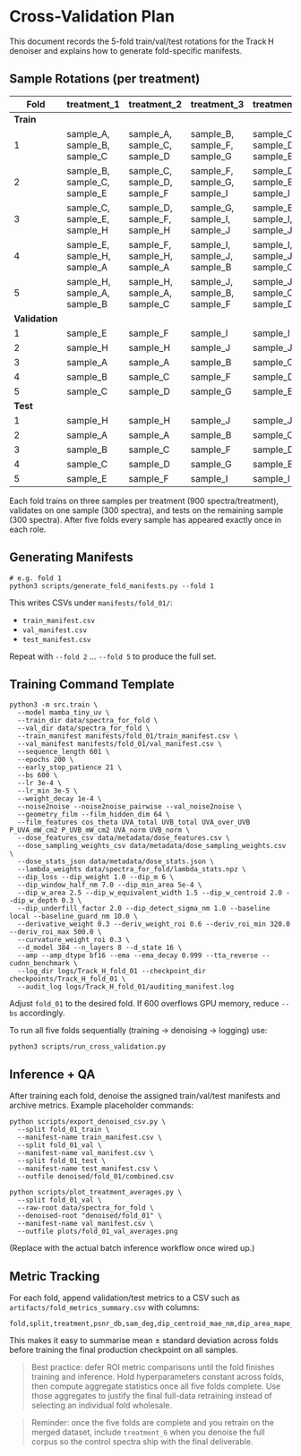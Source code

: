 # Cross-Validation Plan

This document records the 5-fold train/val/test rotations for the Track H denoiser
and explains how to generate fold-specific manifests.

## Sample Rotations (per treatment)

| Fold | treatment_1 | treatment_2 | treatment_3 | treatment_4 | treatment_5 |
| ---- | ----------- | ----------- | ----------- | ----------- | ----------- |
| **Train** |
| 1 | sample_A, sample_B, sample_C | sample_A, sample_C, sample_D | sample_B, sample_F, sample_G | sample_C, sample_D, sample_E | sample_A, sample_C, sample_G |
| 2 | sample_B, sample_C, sample_E | sample_C, sample_D, sample_F | sample_F, sample_G, sample_I | sample_D, sample_E, sample_I | sample_C, sample_G, sample_H |
| 3 | sample_C, sample_E, sample_H | sample_D, sample_F, sample_H | sample_G, sample_I, sample_J | sample_E, sample_I, sample_J | sample_G, sample_H, sample_J |
| 4 | sample_E, sample_H, sample_A | sample_F, sample_H, sample_A | sample_I, sample_J, sample_B | sample_I, sample_J, sample_C | sample_H, sample_J, sample_A |
| 5 | sample_H, sample_A, sample_B | sample_H, sample_A, sample_C | sample_J, sample_B, sample_F | sample_J, sample_C, sample_D | sample_J, sample_A, sample_C |
| **Validation** |
| 1 | sample_E | sample_F | sample_I | sample_I | sample_H |
| 2 | sample_H | sample_H | sample_J | sample_J | sample_J |
| 3 | sample_A | sample_A | sample_B | sample_C | sample_A |
| 4 | sample_B | sample_C | sample_F | sample_D | sample_C |
| 5 | sample_C | sample_D | sample_G | sample_E | sample_G |
| **Test** |
| 1 | sample_H | sample_H | sample_J | sample_J | sample_J |
| 2 | sample_A | sample_A | sample_B | sample_C | sample_A |
| 3 | sample_B | sample_C | sample_F | sample_D | sample_C |
| 4 | sample_C | sample_D | sample_G | sample_E | sample_G |
| 5 | sample_E | sample_F | sample_I | sample_I | sample_H |

Each fold trains on three samples per treatment (900 spectra/treatment), validates on
one sample (300 spectra), and tests on the remaining sample (300 spectra). After
five folds every sample has appeared exactly once in each role.

## Generating Manifests

```
# e.g. fold 1
python3 scripts/generate_fold_manifests.py --fold 1
```

This writes CSVs under `manifests/fold_01/`:

- `train_manifest.csv`
- `val_manifest.csv`
- `test_manifest.csv`

Repeat with `--fold 2` … `--fold 5` to produce the full set.

## Training Command Template

```
python3 -m src.train \
  --model mamba_tiny_uv \
  --train_dir data/spectra_for_fold \
  --val_dir data/spectra_for_fold \
  --train_manifest manifests/fold_01/train_manifest.csv \
  --val_manifest manifests/fold_01/val_manifest.csv \
  --sequence_length 601 \
  --epochs 200 \
  --early_stop_patience 21 \
  --bs 600 \
  --lr 3e-4 \
  --lr_min 3e-5 \
  --weight_decay 1e-4 \
  --noise2noise --noise2noise_pairwise --val_noise2noise \
  --geometry_film --film_hidden_dim 64 \
  --film_features cos_theta UVA_total UVB_total UVA_over_UVB P_UVA_mW_cm2 P_UVB_mW_cm2 UVA_norm UVB_norm \
  --dose_features_csv data/metadata/dose_features.csv \
  --dose_sampling_weights_csv data/metadata/dose_sampling_weights.csv \
  --dose_stats_json data/metadata/dose_stats.json \
  --lambda_weights data/spectra_for_fold/lambda_stats.npz \
  --dip_loss --dip_weight 1.0 --dip_m 6 \
  --dip_window_half_nm 7.0 --dip_min_area 5e-4 \
  --dip_w_area 2.5 --dip_w_equivalent_width 1.5 --dip_w_centroid 2.0 --dip_w_depth 0.3 \
  --dip_underfill_factor 2.0 --dip_detect_sigma_nm 1.0 --baseline local --baseline_guard_nm 10.0 \
  --derivative_weight 0.3 --deriv_weight_roi 0.6 --deriv_roi_min 320.0 --deriv_roi_max 500.0 \
  --curvature_weight_roi 0.3 \
  --d_model 384 --n_layers 8 --d_state 16 \
  --amp --amp_dtype bf16 --ema --ema_decay 0.999 --tta_reverse --cudnn_benchmark \
  --log_dir logs/Track_H_fold_01 --checkpoint_dir checkpoints/Track_H_fold_01 \
  --audit_log logs/Track_H_fold_01/auditing_manifest.log
```

Adjust `fold_01` to the desired fold. If 600 overflows GPU memory, reduce `--bs` accordingly.

To run all five folds sequentially (training → denoising → logging) use:

```
python3 scripts/run_cross_validation.py
```

## Inference + QA

After training each fold, denoise the assigned train/val/test manifests and archive
metrics. Example placeholder commands:

```
python scripts/export_denoised_csv.py \
  --split fold_01_train \
  --manifest-name train_manifest.csv \
  --split fold_01_val \
  --manifest-name val_manifest.csv \
  --split fold_01_test \
  --manifest-name test_manifest.csv \
  --outfile denoised/fold_01/combined.csv

python scripts/plot_treatment_averages.py \
  --split fold_01_val \
  --raw-root data/spectra_for_fold \
  --denoised-root "denoised/fold_01" \
  --manifest-name val_manifest.csv \
  --outfile plots/fold_01_val_averages.png
```

(Replace with the actual batch inference workflow once wired up.)

## Metric Tracking

For each fold, append validation/test metrics to a CSV such as
`artifacts/fold_metrics_summary.csv` with columns:

```
fold,split,treatment,psnr_db,sam_deg,dip_centroid_mae_nm,dip_area_mape_pct
```

This makes it easy to summarise mean ± standard deviation across folds before
training the final production checkpoint on all samples.

> Best practice: defer ROI metric comparisons until the fold finishes training and inference. Hold hyperparameters constant across folds, then compute aggregate statistics once all five folds complete. Use those aggregates to justify the final full-data retraining instead of selecting an individual fold wholesale.

> Reminder: once the five folds are complete and you retrain on the merged dataset, include `treatment_6` when you denoise the full corpus so the control spectra ship with the final deliverable.
